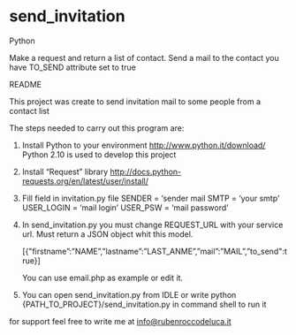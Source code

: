 # send_invitation

Python

Make a request and return a list of contact. Send a mail to the contact you have TO_SEND attribute set to true


README


This project was create to send invitation mail to some people from a contact list

The steps needed to carry out this program are:

1) Install Python to your environment  http://www.python.it/download/ 
    Python 2.10 is used to develop this project

2) Install “Request” library  http://docs.python-requests.org/en/latest/user/install/

3) Fill field in invitation.py file
   	SENDER      	=  ‘sender mail
    	SMTP          	=  ‘your smtp’	
    	USER_LOGIN  =  ‘mail login’
    	USER_PSW     =  ‘mail password’

4) In send_invitation.py  you must change REQUEST_URL with your service url. Must return a JSON object whit this model.
	
	[{"firstname”:”NAME”,”lastname”:”LAST_ANME”,”mail”:”MAIL”,”to_send":true}]
	
	 You can use email.php as example or edit it. 


5) You can open send_invitation.py from IDLE or write python {PATH_TO_PROJECT}/send_invitation.py in command shell to  run it 


for support feel free to write me at info@rubenroccodeluca.it
